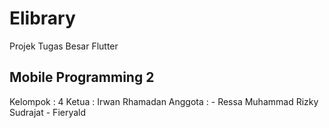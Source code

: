 # Elibrary

Projek Tugas Besar Flutter

## Mobile Programming 2
Kelompok  : 4
Ketua     : Irwan Rhamadan
Anggota   : - Ressa Muhammad Rizky Sudrajat
            - Fieryald
